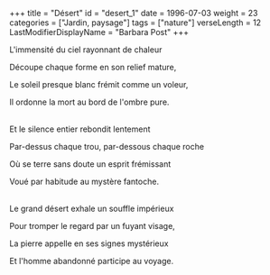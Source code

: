 +++
title = "Désert"
id = "desert_1"
date = 1996-07-03
weight = 23
categories = ["Jardin, paysage"]
tags = ["nature"]
verseLength = 12
LastModifierDisplayName = "Barbara Post"
+++

L'immensité du ciel rayonnant de chaleur

Découpe chaque forme en son relief mature,

Le soleil presque blanc frémit comme un voleur,

Il ordonne la mort au bord de l'ombre pure.

 \
Et le silence entier rebondit lentement

Par-dessus chaque trou, par-dessous chaque roche

Où se terre sans doute un esprit frémissant

Voué par habitude au mystère fantoche.

 \
Le grand désert exhale un souffle impérieux

Pour tromper le regard par un fuyant visage,

La pierre appelle en ses signes mystérieux

Et l'homme abandonné participe au voyage.

